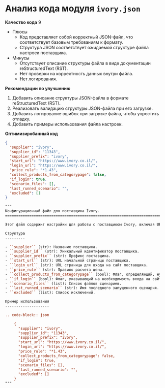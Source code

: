 # Анализ кода модуля `ivory.json`

**Качество кода**
9
-  Плюсы
    - Код представляет собой корректный JSON-файл, что соответствует базовым требованиям к формату.
    - Структура JSON соответствует ожидаемой структуре файла настроек поставщика.
-  Минусы
    - Отсутствует описание структуры файла в виде документации reStructuredText (RST).
    - Нет проверки на корректность данных внутри файла.
    - Нет логирования.

**Рекомендации по улучшению**
1. Добавить описание структуры JSON-файла в формате reStructuredText (RST).
2. Реализовать валидацию структуры JSON-файла при его загрузке.
3.  Добавить логирование ошибок при загрузке файла, чтобы упростить отладку.
4.  Добавить примеры использования файла настроек.

**Оптимизиробанный код**
```json
{
  "supplier": "ivory",
  "supplier_id": "11343",
  "supplier_prefix": "ivory",
  "start_url": "https://www.ivory.co.il/",
  "login_url": "https://www.ivory.co.il/",
  "price_rule": "*1.43",
  "collect_products_from_categorypage": false,
  "if_login": true,
  "scenario_files": [],
  "last_runned_scenario": "",
  "excluded": []
}
```
```rst
"""
Конфигурационный файл для поставщика Ivory.
=========================================================================================

Этот файл содержит настройки для работы с поставщиком Ivory, включая URL-адреса, правила ценообразования и параметры сбора данных.

Структура
---------

- ``supplier`` (str): Название поставщика.
- ``supplier_id`` (str): Уникальный идентификатор поставщика.
- ``supplier_prefix`` (str): Префикс поставщика.
- ``start_url`` (str): URL начальной страницы поставщика.
- ``login_url`` (str): URL страницы для входа на сайт поставщика.
- ``price_rule`` (str): Правило расчета цены.
- ``collect_products_from_categorypage`` (bool): Флаг, определяющий, нужно ли собирать товары со страниц категорий.
- ``if_login`` (bool): Флаг, указывающий на необходимость входа на сайт.
- ``scenario_files`` (list): Список файлов сценариев.
- ``last_runned_scenario`` (str): Имя последнего запущенного сценария.
- ``excluded`` (list): Список исключений.

Пример использования
--------------------

.. code-block:: json

    {
      "supplier": "ivory",
      "supplier_id": "11343",
      "supplier_prefix": "ivory",
      "start_url": "https://www.ivory.co.il/",
      "login_url": "https://www.ivory.co.il/",
      "price_rule": "*1.43",
      "collect_products_from_categorypage": false,
      "if_login": true,
      "scenario_files": [],
      "last_runned_scenario": "",
      "excluded": []
    }
"""
```